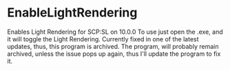 # EnableLightRendering
Enables Light Rendering for SCP:SL on 10.0.0
To use just open the .exe, and it will toggle the Light Rendering.
Currently fixed in one of the latest updates, thus, this program is archived. The program, will probably remain archived, unless the issue pops up again, thus I'll update the program to fix it.
